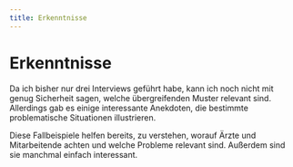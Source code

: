 ```yaml
---
title: Erkenntnisse
---
```


# Erkenntnisse

Da ich bisher nur drei Interviews geführt habe, kann ich noch nicht mit genug Sicherheit sagen, welche übergreifenden Muster relevant sind. Allerdings gab es einige interessante Anekdoten, die bestimmte problematische Situationen illustrieren.

Diese Fallbeispiele helfen bereits, zu verstehen, worauf Ärzte und Mitarbeitende achten und welche Probleme relevant sind. Außerdem sind sie manchmal einfach interessant.
